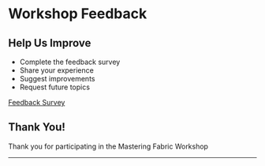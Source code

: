 # Workshop Feedback

## Help Us Improve
- Complete the feedback survey
- Share your experience
- Suggest improvements
- Request future topics

[Feedback Survey](https://docs.google.com/forms/d/e/1FAIpQLSdSvz9_KJNf4WxiS9nmUuirCVVdGBOoXLbZcT2tV8sExozsMg/viewform?usp=header)

## Thank You!
Thank you for participating in the Mastering Fabric Workshop

---